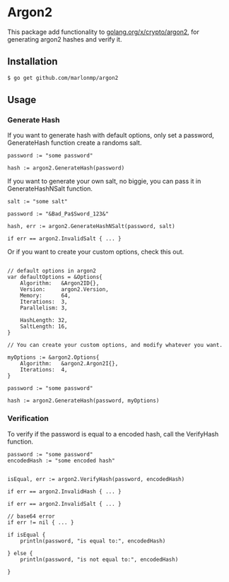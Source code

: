 # Argon2

This package add functionality to [golang.org/x/crypto/argon2](https://pkg.go.dev/golang.org/x/crypto/argon2), for generating argon2 hashes and verify it.

## Installation

```bash
$ go get github.com/marlonmp/argon2
```

## Usage

### Generate Hash

If you want to generate hash with default options, only set a password, GenerateHash function create a randoms salt.

```golang
password := "some password"

hash := argon2.GenerateHash(password)
```

If you want to generate your own salt, no biggie, you can pass it in GenerateHashNSalt function.

```golang
salt := "some salt"

password := "&Bad_Pa$Sword_123&"

hash, err := argon2.GenerateHashNSalt(password, salt)

if err == argon2.InvalidSalt { ... }
```

Or if you want to create your custom options, check this out.

```golang

// default options in argon2
var defaultOptions = &Options{
	Algorithm:   &Argon2ID{},
	Version:     argon2.Version,
	Memory:      64,
	Iterations:  3,
	Parallelism: 3,

	HashLength: 32,
	SaltLength: 16,
}

// You can create your custom options, and modify whatever you want.

myOptions := &argon2.Options{
	Algorithm:   &argon2.Argon2I{},
	Iterations:  4,
}

password := "some password"

hash := argon2.GenerateHash(password, myOptions)

```

### Verification

To verify if the password is equal to a encoded hash, call the VerifyHash function.
```golang
password := "some password"
encodedHash := "some encoded hash"


isEqual, err := argon2.VerifyHash(password, encodedHash)

if err == argon2.InvalidHash { ... }

if err == argon2.InvalidSalt { ... }

// base64 error
if err != nil { ... }

if isEqual {
    println(password, "is equal to:", encodedHash)

} else {
    println(password, "is not equal to:", encodedHash)

}
```